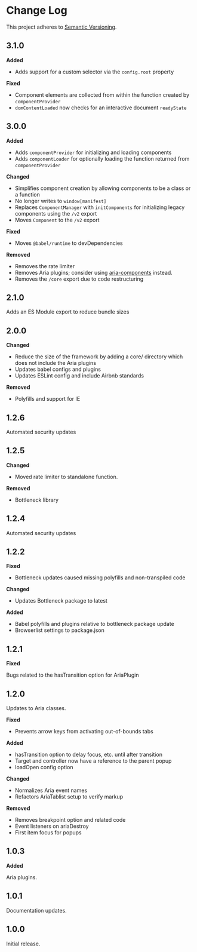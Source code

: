 # Change Log
This project adheres to [Semantic Versioning](http://semver.org/).

## 3.1.0

**Added**

* Adds support for a custom selector via the `config.root` property

**Fixed**

* Component elements are collected from within the function created by `componentProvider`
* `domContentLoaded` now checks for an interactive document `readyState`

## 3.0.0

**Added**

* Adds `componentProvider` for initializing and loading components
* Adds `componentLoader` for optionally loading the function returned from `componentProvider`

**Changed**

* Simplifies component creation by allowing components to be a class or a function
* No longer writes to `window[manifest]`
* Replaces `ComponentManager` with `initComponents` for initializing legacy components using the `/v2` export
* Moves `Component` to the `/v2` export

**Fixed**

* Moves `@babel/runtime` to devDependencies

**Removed**

* Removes the rate limiter
* Removes Aria plugins; consider using [aria-components](https://www.npmjs.com/package/aria-components) instead.
* Removes the `/core` export due to code restructuring

## 2.1.0

Adds an ES Module export to reduce bundle sizes

## 2.0.0

**Changed**

* Reduce the size of the framework by adding a core/ directory which does not include the Aria plugins
* Updates babel configs and plugins
* Updates ESLint config and include Airbnb standards

**Removed**

* Polyfills and support for IE

## 1.2.6

Automated security updates

## 1.2.5

**Changed**

* Moved rate limiter to standalone function.

**Removed**

* Bottleneck library

## 1.2.4

Automated security updates

## 1.2.2

**Fixed**

* Bottleneck updates caused missing polyfills and non-transpiled code

**Changed**

* Updates Bottleneck package to latest

**Added**

* Babel polyfills and plugins relative to bottleneck package update
* Browserlist settings to package.json

## 1.2.1

**Fixed**

Bugs related to the hasTransition option for AriaPlugin

## 1.2.0

Updates to Aria classes.

**Fixed**

* Prevents arrow keys from activating out-of-bounds tabs

**Added**

* hasTransition option to delay focus, etc. until after transition
* Target and controller now have a reference to the parent popup
* loadOpen config option

**Changed**

* Normalizes Aria event names
* Refactors AriaTablist setup to verify markup

**Removed**

* Removes breakpoint option and related code
* Event listeners on ariaDestroy
* First item focus for popups

## 1.0.3

**Added**

Aria plugins.

## 1.0.1

Documentation updates.

## 1.0.0

Initial release.
